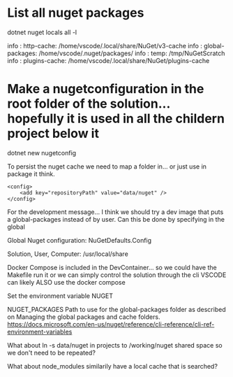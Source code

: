 
# List all nuget packages
dotnet nuget locals all -l

info : http-cache: /home/vscode/.local/share/NuGet/v3-cache
info : global-packages: /home/vscode/.nuget/packages/
info : temp: /tmp/NuGetScratch
info : plugins-cache: /home/vscode/.local/share/NuGet/plugins-cache


# Make a nugetconfiguration in the root folder of the solution... hopefully it is used in all the childern project below it
dotnet new nugetconfig


To persist the nuget cache we need to map a folder in... or just use in package it think.


    <config>
        <add key="repositoryPath" value="data/nuget" />
    </config>
	
	
For the development message... I think we should try a dev image that puts a global-packages instead of by user.
Can this be done by specifying in the global

Global Nuget configuration: NuGetDefaults.Config

Solution, User, Computer: /usr/local/share

Docker Compose is included in the DevContainer... so we could have the Makefile run it or we can simply control the solution through the cli
VSCODE can likely ALSO use the docker compose 

Set the environment variable NUGET

NUGET_PACKAGES 	Path to use for the global-packages folder as described on Managing the global packages and cache folders.
https://docs.microsoft.com/en-us/nuget/reference/cli-reference/cli-ref-environment-variables




What about ln -s data/nuget in projects to /working/nuget shared space so we don't need to be repeated?

What about node_modules similarily have a local cache that is searched?